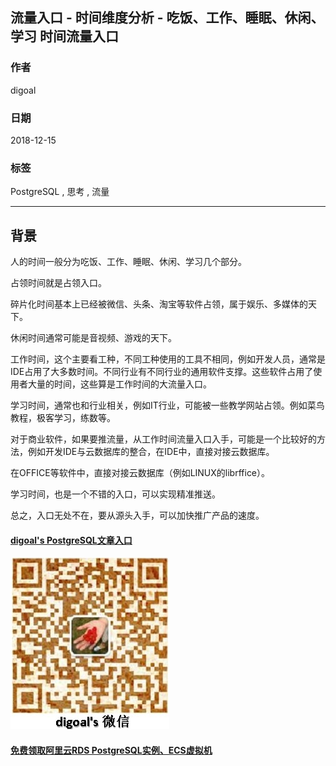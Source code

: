 ## 流量入口 - 时间维度分析 - 吃饭、工作、睡眠、休闲、学习 时间流量入口  
                                                                                                
### 作者                                                                                                                                             
digoal                                                                                           
                                                                                                  
### 日期                                                                                             
2018-12-15                                                                                            
                                                                                              
### 标签                                                                                           
PostgreSQL , 思考 , 流量      
                                                                                                
----                                                                                          
                                                                                                   
## 背景     
人的时间一般分为吃饭、工作、睡眠、休闲、学习几个部分。  
  
占领时间就是占领入口。  
  
碎片化时间基本上已经被微信、头条、淘宝等软件占领，属于娱乐、多媒体的天下。  
  
休闲时间通常可能是音视频、游戏的天下。  
  
工作时间，这个主要看工种，不同工种使用的工具不相同，例如开发人员，通常是IDE占用了大多数时间。不同行业有不同行业的通用软件支撑。这些软件占用了使用者大量的时间，这些算是工作时间的大流量入口。  
  
学习时间，通常也和行业相关，例如IT行业，可能被一些教学网站占领。例如菜鸟教程，极客学习，练数等。  
  
对于商业软件，如果要推流量，从工作时间流量入口入手，可能是一个比较好的方法，例如开发IDE与云数据库的整合，在IDE中，直接对接云数据库。  
  
在OFFICE等软件中，直接对接云数据库（例如LINUX的librffice）。  
  
学习时间，也是一个不错的入口，可以实现精准推送。  
    
总之，入口无处不在，要从源头入手，可以加快推广产品的速度。    
  
  
  
  
  
  
  
  
  
  
  
  
#### [digoal's PostgreSQL文章入口](https://github.com/digoal/blog/blob/master/README.md "22709685feb7cab07d30f30387f0a9ae")
  
  
![digoal's weixin](../pic/digoal_weixin.jpg "f7ad92eeba24523fd47a6e1a0e691b59")
  
  
  
  
  
  
  
  
#### [免费领取阿里云RDS PostgreSQL实例、ECS虚拟机](https://www.aliyun.com/database/postgresqlactivity "57258f76c37864c6e6d23383d05714ea")
  
